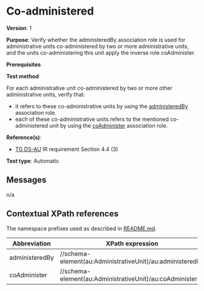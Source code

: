 # Co-administered

**Version**: 1

**Purpose**: Verify whether the adminsteredBy association role is used for administrative units co-administered by two or more administrative units, and the units co-administering this unit apply the inverse role coAdminister.

**Prerequisites**

**Test method**

For each administrative unit co-administered by two or more other administrative units, verify that:
* it refers to these co-administrative units by using the [administeredBy](#administeredBy) association role.
* each of these co-administrative units refers to the mentioned co-administered unit by using the [coAdminister](#coAdminister) association role.

**Reference(s)**: 

* [TG DS-AU](http://inspire.ec.europa.eu/id/ats/data-au/3.1/au-dc/README#ref_TG_DS_AU) IR requirement Section 4.4 (3)

**Test type**: Automatic

## Messages

n/a

## Contextual XPath references

The namespace prefixes used as described in [README.md](http://inspire.ec.europa.eu/id/ats/data-au/3.1/au-dc/README#namespaces).

Abbreviation                                               |  XPath expression
---------------------------------------------------------- | -------------------------------------------------------------------------
administeredBy <a name="administeredBy"></a>   | //schema-element(au:AdministrativeUnit)/au:administeredBy
coAdminister  <a name="coAdminister"></a>   | //schema-element(au:AdministrativeUnit)/au:coAdminister


